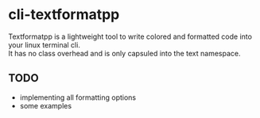 # cli-textformatpp

Textformatpp is a lightweight tool to write colored and formatted code into your linux terminal cli.<br>
It has no class overhead and is only capsuled into the text namespace.

## TODO
* implementing all formatting options
* some examples
